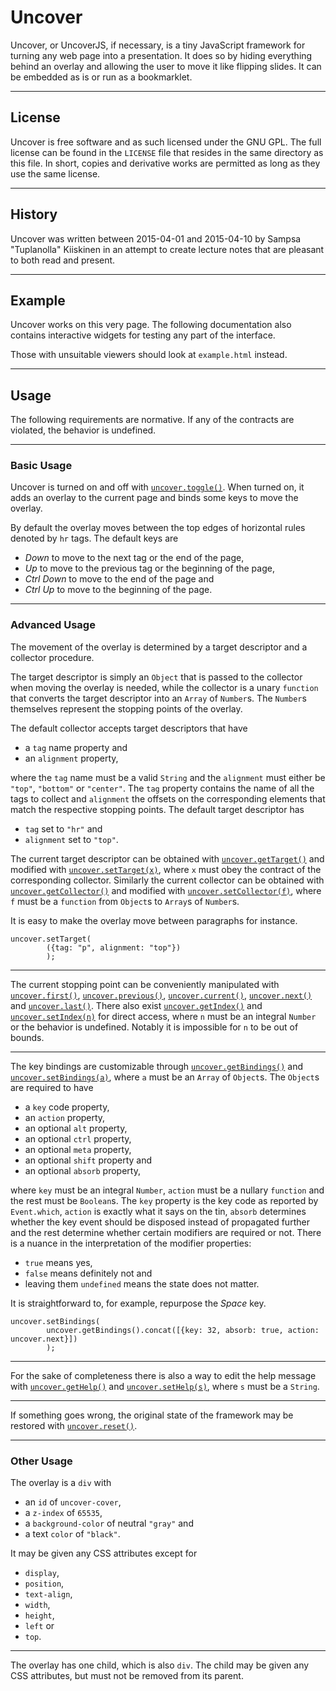 # Uncover

Uncover, or UncoverJS, if necessary,
is a tiny JavaScript framework for turning any web page into a presentation.
It does so by hiding everything behind an overlay and
allowing the user to move it like flipping slides.
It can be embedded as is or run as a bookmarklet.

----

## License

Uncover is free software and
as such licensed under the GNU GPL.
The full license can be found in the `LICENSE` file that
resides in the same directory as this file.
In short, copies and derivative works are permitted as long as
they use the same license.

----

## History

Uncover was written between 2015-04-01 and 2015-04-10 by
Sampsa "Tuplanolla" Kiiskinen in an attempt to
create lecture notes that are pleasant to both read and present.

----

## Example

Uncover works on this very page.
The following documentation also contains interactive widgets for
testing any part of the interface.

Those with unsuitable viewers should look at `example.html` instead.

---

## Usage

The following requirements are normative.
If any of the contracts are violated, the behavior is undefined.

----

### Basic Usage

Uncover is turned on and off with [`uncover.toggle()`][1].
When turned on, it adds an overlay to the current page and
binds some keys to move the overlay.

By default the overlay moves between
the top edges of horizontal rules denoted by `hr` tags.
The default keys are

* *Down* to move to the next tag or the end of the page,
* *Up* to move to the previous tag or the beginning of the page,
* *Ctrl* *Down* to move to the end of the page and
* *Ctrl* *Up* to move to the beginning of the page.

----

### Advanced Usage

The movement of the overlay is determined by
a target descriptor and a collector procedure.

The target descriptor is simply an `Object` that
is passed to the collector when moving the overlay is needed, while
the collector is a unary `function` that
converts the target descriptor into an `Array` of `Number`s.
The `Number`s themselves represent the stopping points of the overlay.

The default collector accepts target descriptors that have

* a `tag` name property and
* an `alignment` property,

where the `tag` name must be a valid `String` and
the `alignment` must either be `"top"`, `"bottom"` or `"center"`.
The `tag` property contains the name of all the tags to collect and
`alignment` the offsets on the corresponding elements that
match the respective stopping points.
The default target descriptor has

* `tag` set to `"hr"` and
* `alignment` set to `"top"`.

The current target descriptor can be obtained with
[`uncover.getTarget()`][4] and modified with [`uncover.setTarget(x)`][5],
where `x` must obey the contract of the corresponding collector.
Similarly the current collector can be obtained with
[`uncover.getCollector()`][6] and modified with [`uncover.setCollector(f)`][7],
where `f` must be a `function` from `Object`s to `Array`s of `Number`s.

It is easy to make the overlay move between paragraphs for instance.

	uncover.setTarget(
			({tag: "p", alignment: "top"})
			);

----

The current stopping point can be conveniently manipulated with
[`uncover.first()`][13],
[`uncover.previous()`][14],
[`uncover.current()`][15],
[`uncover.next()`][16] and
[`uncover.last()`][17].
There also exist
[`uncover.getIndex()`][2] and
[`uncover.setIndex(n)`][3] for direct access,
where `n` must be an integral `Number` or the behavior is undefined.
Notably it is impossible for `n` to be out of bounds.

----

The key bindings are customizable through
[`uncover.getBindings()`][8] and
[`uncover.setBindings(a)`][9],
where `a` must be an `Array` of `Object`s.
The `Object`s are required to have

* a `key` code property,
* an `action` property,
* an optional `alt` property,
* an optional `ctrl` property,
* an optional `meta` property,
* an optional `shift` property and
* an optional `absorb` property,

where `key` must be an integral `Number`,
`action` must be a nullary `function` and
the rest must be `Boolean`s.
The `key` property is the key code as reported by `Event.which`,
`action` is exactly what it says on the tin,
`absorb` determines whether
the key event should be disposed instead of propagated further and
the rest determine whether certain modifiers are required or not.
There is a nuance in the interpretation of the modifier properties:

* `true` means yes,
* `false` means definitely not and
* leaving them `undefined` means the state does not matter.

It is straightforward to, for example, repurpose the *Space* key.

	uncover.setBindings(
			uncover.getBindings().concat([{key: 32, absorb: true, action: uncover.next}])
			);

----

For the sake of completeness there is also a way to edit the help message with
[`uncover.getHelp()`][10] and [`uncover.setHelp(s)`][11],
where `s` must be a `String`.

----

If something goes wrong,
the original state of the framework may be restored with
[`uncover.reset()`][12].

----

### Other Usage

The overlay is a `div` with

* an `id` of `uncover-cover`,
* a `z-index` of `65535`,
* a `background-color` of neutral `"gray"` and
* a text `color` of `"black"`.

It may be given any CSS attributes except for

* `display`,
* `position`,
* `text-align`,
* `width`,
* `height`,
* `left` or
* `top`.

----

The overlay has one child, which is also `div`.
The child may be given any CSS attributes, but
must not be removed from its parent.

[1]: #
[2]: #
[3]: #
[4]: #
[5]: #
[6]: #
[7]: #
[8]: #
[9]: #
[10]: #
[11]: #
[12]: #
[13]: #
[14]: #
[15]: #
[16]: #
[17]: #
